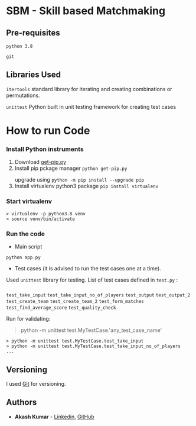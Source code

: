 # SBM - Skill based Matchmaking

## Pre-requisites
```python 3.8``` <p></p>
```git```

## Libraries Used
```itertools```  standard library for iterating and creating combinations or permutations. <p></p>
```unittest```  Python built in unit testing framework for creating test cases
# How to run Code

### Install Python instruments
1) Download [get-pip.py](https://bootstrap.pypa.io/get-pip.py)
2) Install pip pckage manager  ```python get-pip.py``` <p></p>  upgrade using ```python -m pip install --upgrade pip```
3) Install virtualenv python3 package ```pip install virtualenv```

### Start virtualenv

```
> virtualenv -p python3.8 venv 
> source venv/bin/activate
```

### Run the code 
* Main script
```
python app.py
```
* <p>Test cases (it is advised to run the test cases one at a time).<p></p>
Used ```unittest``` library for testing.
List of test cases defined in ```test.py``` :<h5></h5>
```test_take_input``` ```test_take_input_no_of_players``` ```test_output``` ```test_output_2``` ```test_create_team```
```test_create_team_2``` ```test_form_matches``` ```test_find_average_score``` ```test_quality_check```

Run for validating:

> python -m unittest test.MyTestCase.'any_test_case_name'
```
> python -m unittest test.MyTestCase.test_take_input
> python -m unittest test.MyTestCase.test_take_input_no_of_players
...
```

## Versioning

I used [Git](https://git-scm.com/) for versioning.

## Authors

* **Akash Kumar** - [Linkedin](https://www.linkedin.com/in/akash-kumar-747931145/), [GitHub](https://github.com/Akash280999) 